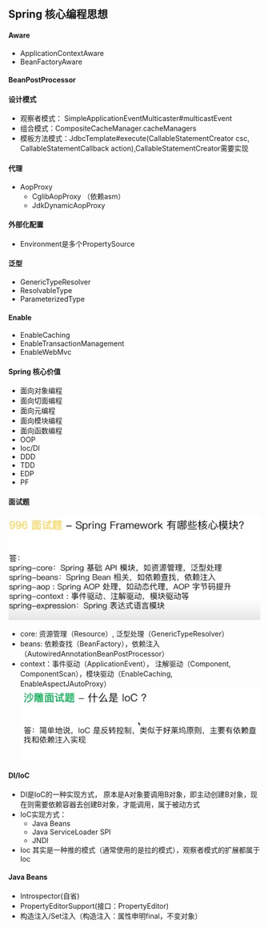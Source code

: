 ## Spring 核心编程思想

#### Aware
- ApplicationContextAware
- BeanFactoryAware

#### BeanPostProcessor

#### 设计模式
- 观察者模式： SimpleApplicationEventMulticaster#multicastEvent
- 组合模式：CompositeCacheManager.cacheManagers
- 模板方法模式：JdbcTemplate#execute(CallableStatementCreator csc, CallableStatementCallback<T> action),CallableStatementCreator需要实现

#### 代理
- AopProxy
    - CglibAopProxy （依赖asm）
    - JdkDynamicAopProxy

#### 外部化配置
- Environment是多个PropertySource

#### 泛型
- GenericTypeResolver
- ResolvableType
- ParameterizedType

#### Enable
- EnableCaching
- EnableTransactionManagement
- EnableWebMvc

#### Spring 核心价值
- 面向对象编程
- 面向切面编程
- 面向元编程
- 面向模块编程
- 面向函数编程
- OOP
- Ioc/DI
- DDD
- TDD
- EDP
- PF
 
 #### 面试题
 ![spring模块](../pic/Spring模块.JPG)
- core: 资源管理（Resource）, 泛型处理（GenericTypeResolver）
- beans: 依赖查找（BeanFactory），依赖注入（AutowiredAnnotationBeanPostProcessor）
- context：事件驱动（ApplicationEvent）， 注解驱动（Component, ComponentScan），模块驱动（EnableCaching, EnableAspectJAutoProxy）
 ![Ioc](../pic/IOC.JPG)
 


#### DI/IoC
- DI是IoC的一种实现方式， 原本是A对象要调用B对象，即主动创建B对象，现在则需要依赖容器去创建B对象，才能调用，属于被动方式
- IoC实现方式：
    - Java Beans
    - Java ServiceLoader SPI
    - JNDI
- Ioc 其实是一种推的模式（通常使用的是拉的模式），观察者模式的扩展都属于Ioc
  
#### Java Beans
- Introspector(自省)  
- PropertyEditorSupport(接口：PropertyEditor)
- 构造注入/Set注入（构造注入：属性申明final，不变对象）








